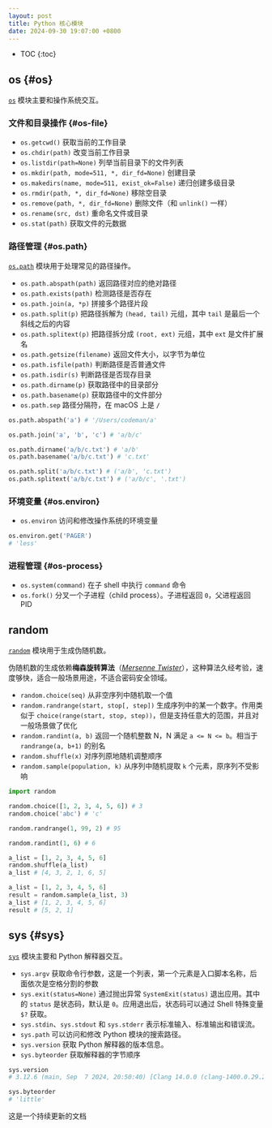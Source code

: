 ```yaml
---
layout: post
title: Python 核心模块
date: 2024-09-30 19:07:00 +0800
---
```


* TOC
{:toc}

## os {#os}

[`os`][os] 模块主要和操作系统交互。

### 文件和目录操作 {#os-file}

- `os.getcwd()` 获取当前的工作目录
- `os.chdir(path)` 改变当前工作目录
- `os.listdir(path=None)` 列举当前目录下的文件列表
- `os.mkdir(path, mode=511, *, dir_fd=None)` 创建目录
- `os.makedirs(name, mode=511, exist_ok=False)` 递归创建多级目录
- `os.rmdir(path, *, dir_fd=None)` 移除空目录
- `os.remove(path, *, dir_fd=None)` 删除文件（和 `unlink()` 一样）
- `os.rename(src, dst)` 重命名文件或目录
- `os.stat(path)` 获取文件的元数据

### 路径管理 {#os.path}

[`os.path`][os.path] 模块用于处理常见的路径操作。

- `os.path.abspath(path)` 返回路径对应的绝对路径
- `os.path.exists(path)` 检测路径是否存在
- `os.path.join(a, *p)` 拼接多个路径片段
- `os.path.split(p)` 把路径拆解为 `(head, tail)` 元组，其中 `tail` 是最后一个斜线之后的内容
- `os.path.splitext(p)` 把路径拆分成 `(root, ext)` 元组，其中 `ext` 是文件扩展名
- `os.path.getsize(filename)` 返回文件大小，以字节为单位
- `os.path.isfile(path)` 判断路径是否普通文件
- `os.path.isdir(s)` 判断路径是否现存目录
- `os.path.dirname(p)` 获取路径中的目录部分
- `os.path.basename(p)` 获取路径中的文件部分
- `os.path.sep` 路径分隔符，在 macOS 上是 `/`

```python
os.path.abspath('a') # '/Users/codeman/a'

os.path.join('a', 'b', 'c') # 'a/b/c'

os.path.dirname('a/b/c.txt') # 'a/b'
os.path.basename('a/b/c.txt') # 'c.txt'

os.path.split('a/b/c.txt') # ('a/b', 'c.txt')
os.path.splitext('a/b/c.txt') # ('a/b/c', '.txt')
```

### 环境变量 {#os.environ}

- `os.environ` 访问和修改操作系统的环境变量

```python
os.environ.get('PAGER')
# 'less'
```

### 进程管理 {#os-process}

- `os.system(command)` 在子 shell 中执行 `command` 命令
- `os.fork()` 分叉一个子进程（child process）。子进程返回 `0`，父进程返回 PID

## random

[`random`][random] 模块用于生成伪随机数。

伪随机数的生成依赖**梅森旋转算法**（[*Mersenne Twister*][mersenne]），这种算法久经考验，速度够快，适合一般场景用途，不适合密码安全领域。

- `random.choice(seq)` 从非空序列中随机取一个值
- `random.randrange(start, stop[, step])` 生成序列中的某一个数字。作用类似于 `choice(range(start, stop, step))`，但是支持任意大的范围，并且对一般场景做了优化
- `random.randint(a, b)` 返回一个随机整数 N，N 满足 `a <= N <= b`。相当于 `randrange(a, b+1)` 的别名
- `random.shuffle(x)` 对序列原地随机调整顺序
- `random.sample(population, k)` 从序列中随机提取 `k` 个元素，原序列不受影响

```python
import random

random.choice([1, 2, 3, 4, 5, 6]) # 3
random.choice('abc') # 'c'

random.randrange(1, 99, 2) # 95

random.randint(1, 6) # 6

a_list = [1, 2, 3, 4, 5, 6]
random.shuffle(a_list)
a_list # [4, 3, 2, 1, 6, 5]

a_list = [1, 2, 3, 4, 5, 6]
result = random.sample(a_list, 3)
a_list # [1, 2, 3, 4, 5, 6]
result # [5, 2, 1]
```



## sys {#sys}

[`sys`][sys] 模块主要和 Python 解释器交互。

- `sys.argv` 获取命令行参数，这是一个列表，第一个元素是入口脚本名称，后面依次是空格分割的参数
- `sys.exit(status=None)` 通过抛出异常 `SystemExit(status)` 退出应用。其中的 `status` 是状态码，默认是 `0`。应用退出后，状态码可以通过 Shell 特殊变量 `$?` 获取。
- `sys.stdin`、`sys.stdout` 和 `sys.stderr` 表示标准输入、标准输出和错误流。
- `sys.path` 可以访问和修改 Python 模块的搜索路径。
- `sys.version` 获取 Python 解释器的版本信息。
- `sys.byteorder` 获取解释器的字节顺序

```python
sys.version
# 3.12.6 (main, Sep  7 2024, 20:50:40) [Clang 14.0.0 (clang-1400.0.29.202)]

sys.byteorder
# 'little'
```

这是一个持续更新的文档

[os]: https://docs.python.org/3/library/os.html "Miscellaneous operating system interfaces"
[os.path]: https://docs.python.org/3/library/os.path.html "Common pathname manipulations"
[random]: https://docs.python.org/3/library/random.html "Generate pseudo-random numbers"
[sys]: https://docs.python.org/3/library/sys.html "System-specific parameters and functions"
[mersenne]: https://dl.acm.org/doi/10.1145/272991.272995 "Mersenne twister"
